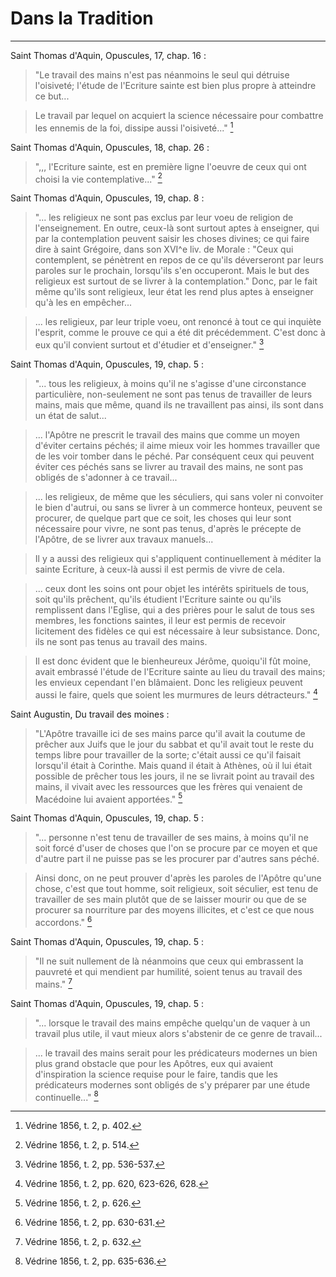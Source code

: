 # Dans la Tradition

***

Saint Thomas d'Aquin, Opuscules, 17, chap. 16 :

> "Le travail des mains n'est pas néanmoins le seul qui détruise l'oisiveté; l'étude de l'Ecriture sainte est bien plus propre à atteindre ce but...

> Le travail par lequel on acquiert la science nécessaire pour combattre les ennemis de la foi, dissipe aussi l'oisiveté..." [^1]

[^1]: Védrine 1856, t. 2, p. 402.

Saint Thomas d'Aquin, Opuscules, 18, chap. 26 :

> ",,, l'Ecriture sainte, est en première ligne l'oeuvre de ceux qui ont choisi la vie contemplative..." [^2]

[^2]: Védrine 1856, t. 2, p. 514.

Saint Thomas d'Aquin, Opuscules, 19, chap. 8 :

> "... les religieux ne sont pas exclus par leur voeu de religion de l'enseignement. En outre, ceux-là sont surtout aptes à enseigner, qui par la contemplation peuvent saisir les choses divines; ce qui faire dire à saint Grégoire, dans son XVI^e liv. de Morale : "Ceux qui contemplent, se pénètrent en repos de ce qu'ils déverseront par leurs paroles sur le prochain, lorsqu'ils s'en occuperont. Mais le but des religieux est surtout de se livrer à la contemplation." Donc, par le fait même qu'ils sont religieux, leur état les rend plus aptes à enseigner qu'à les en empêcher...

> ... les religieux, par leur triple voeu, ont renoncé à tout ce qui inquiète l'esprit, comme le prouve ce qui a été dit précédemment. C'est donc à eux qu'il convient surtout et d'étudier et d'enseigner." [^3]

[^3]: Védrine 1856, t. 2, pp. 536-537.

Saint Thomas d'Aquin, Opuscules, 19, chap. 5 :

> "... tous les religieux, à moins qu'il ne s'agisse d'une circonstance particulière, non-seulement ne sont pas tenus de travailler de leurs mains, mais que même, quand ils ne travaillent pas ainsi, ils sont dans un état de salut...

> ... l'Apôtre ne prescrit le travail des mains que comme un moyen d'éviter certains péchés; il aime mieux voir les hommes travailler que de les voir tomber dans le péché. Par conséquent ceux qui peuvent éviter ces péchés sans se livrer au travail des mains, ne sont pas obligés de s'adonner à ce travail...

> ... les religieux, de même que les séculiers, qui sans voler ni convoiter le bien d'autrui, ou sans se livrer à un commerce honteux, peuvent se procurer, de quelque part que ce soit, les choses qui leur sont nécessaire pour vivre, ne sont pas tenus, d'après le précepte de l'Apôtre, de se livrer aux travaux manuels...

> Il y a aussi des religieux qui s'appliquent continuellement à méditer la sainte Ecriture, à ceux-là aussi il est permis de vivre de cela.

> ... ceux dont les soins ont pour objet les intérêts spirituels de tous, soit qu'ils prêchent, qu'ils étudient l'Ecriture sainte ou qu'ils remplissent dans l'Eglise, qui a des prières pour le salut de tous ses membres, les fonctions saintes, il leur est permis de recevoir licitement des fidèles ce qui est nécessaire à leur subsistance. Donc, ils ne sont pas tenus au travail des mains.

> Il est donc évident que le bienheureux Jérôme, quoiqu'il fût moine, avait embrassé l'étude de l'Ecriture sainte au lieu du travail des mains; les envieux cependant l'en blâmaient. Donc les religieux peuvent aussi le faire, quels que soient les murmures de leurs détracteurs." [^4] 

[^4]: Védrine 1856, t. 2, pp. 620, 623-626, 628.

Saint Augustin, Du travail des moines :

> "L'Apôtre travaille ici de ses mains parce qu'il avait la coutume de prêcher aux Juifs que le jour du sabbat et qu'il avait tout le reste du temps libre pour travailler de la sorte; c'était aussi ce qu'il faisait lorsqu'il était à Corinthe. Mais quand il était à Athènes, où il lui était possible de prêcher tous les jours, il ne se livrait point au travail des mains, il vivait avec les ressources que les frères qui venaient de Macédoine lui avaient apportées." [^5]

[^5]: Védrine 1856, t. 2, p. 626.

Saint Thomas d'Aquin, Opuscules, 19, chap. 5 :

> "... personne n'est tenu de travailler de ses mains, à moins qu'il ne soit forcé d'user de choses que l'on se procure par ce moyen et que d'autre part il ne puisse pas se les procurer par d'autres sans péché.

> Ainsi donc, on ne peut prouver d'après les paroles de l'Apôtre qu'une chose, c'est que tout homme, soit religieux, soit séculier, est tenu de travailler de ses main plutôt que de se laisser mourir ou que de se procurer sa nourriture par des moyens illicites, et c'est ce que nous accordons." [^6]

[^6]: Védrine 1856, t. 2, pp. 630-631.

Saint Thomas d'Aquin, Opuscules, 19, chap. 5 :

> "Il ne suit nullement de là néanmoins que ceux qui embrassent la pauvreté et qui mendient par humilité, soient tenus au travail des mains." [^7]

[^7]: Védrine 1856, t. 2, p. 632.

Saint Thomas d'Aquin, Opuscules, 19, chap. 5 :

> "... lorsque le travail des mains empêche quelqu'un de vaquer à un travail plus utile, il vaut mieux alors s'abstenir de ce genre de travail...

> ... le travail des mains serait pour les prédicateurs modernes un bien plus grand obstacle que pour les Apôtres, eux qui avaient d'inspiration la science requise pour le faire, tandis que les prédicateurs modernes sont obligés de s'y préparer par une étude continuelle..." [^8]

[^8]: Védrine 1856, t. 2, pp. 635-636.






